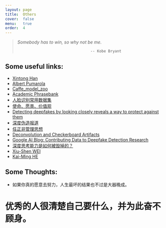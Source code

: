```yaml
---
layout: page
title:  Others
cover:  false
menu:   true
order:  4
---
```


> _Somebody has to win, so why not be me._
>
>                                      -- Kobe Bryant

## Some useful links:
* [Xintong Han](http://users.umiacs.umd.edu/~xintong/)
* [Albert Pumarola](https://www.albertpumarola.com/#page)
* [Caffe_model_zoo](http://caffe.berkeleyvision.org/model_zoo.html)
* [Academic Phrasebank](http://www.phrasebank.manchester.ac.uk/)
* [人脸识别常用数据集](https://www.cnblogs.com/ansang/p/8137413.html)
* [使命、愿景、价值观](https://zi.com/w/a/7a6auz)
* [Detecting deepfakes by looking closely reveals a way to protect against them](https://theconversation.com/detecting-deepfakes-by-looking-closely-reveals-a-way-to-protect-against-them-119218)
* [深度伪造报道](http://tv.cctv.com/2019/04/28/VIDE0aLKiWV83f2PrbZDF4G0190428.shtml)
* [任正非管理思想](http://www.ruanyifeng.com/blog/2019/08/ren-zhengfei.html)
* [Deconvolution and Checkerboard Artifacts](https://distill.pub/2016/deconv-checkerboard/)
* [Google AI Blog: Contributing Data to Deepfake Detection Research](https://ai.googleblog.com/2019/09/contributing-data-to-deepfake-detection.html)
* [深度思考能力是如何被毁掉的？](https://bro-res2.flyme.cn/resources/info/index.html?artId=619&mzNewsId=mz619&mzChannelId=280&mzChannelType=meizu&mpBusinessId=619&mpBusinessType=6&mpBusinessSubType=0&mzPushId=88013010565722682753&from=timeline&isappinstalled=0)
* [Xiu-Shen WEI](http://www.weixiushen.com/tutorials.html?utm_source=wechat_session&utm_medium=social&utm_oi=40067351445504&nsukey=QlR%2BHAhHlfZ3jZFk2WiUvuWB1l%2BkEZ9H8VekqENKXEV5tDJCsjekmcE7yN9JrA6XcLakeYE%2BjvasKDTw8yGRcQ%2B5RZLjg2OZ9iJp7DibcTGAgeKpQtyMXOShEVa5Lz524YI3%2BYU%2FlzVNoJ0oUDf7Bg%3D%3D)
* [Kai-Ming HE](http://kaiminghe.com/)

## Some Thoughts:
* 如果你真的愿意去努力，人生最坏的结果也不过是大器晚成。
# 优秀的人很清楚自己要什么，并为此奋不顾身。

